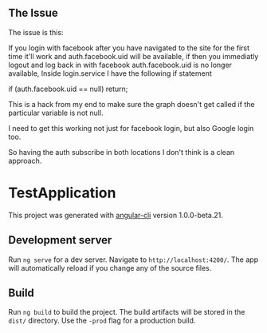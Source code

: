 ## The Issue

The issue is this:

If you login with facebook after you have navigated to the site for the first time it'll work and auth.facebook.uid will be available, if then you immediatly logout and log back in with facebook auth.facebook.uid is no longer available, Inside login.service I have the following if statement

 if (auth.facebook.uid == null) return;
 
 This is a hack from my end to make sure the graph doesn't get called if the particular variable is not null.
 
 I need to get this working not just for facebook login, but also Google login too.
 
So having the auth subscribe in both locations I don't think is a clean approach.

# TestApplication

This project was generated with [angular-cli](https://github.com/angular/angular-cli) version 1.0.0-beta.21.

## Development server
Run `ng serve` for a dev server. Navigate to `http://localhost:4200/`. The app will automatically reload if you change any of the source files.

## Build

Run `ng build` to build the project. The build artifacts will be stored in the `dist/` directory. Use the `-prod` flag for a production build.



